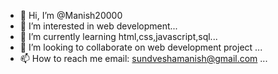 - 👋 Hi, I’m @Manish20000
- 👀 I’m interested in web development...
- 🌱 I’m currently learning html,css,javascript,sql...
- 💞️ I’m looking to collaborate on web development project ...
- 📫 How to reach me email: sundveshamanish@gmail.com ...

<!---
Manish20000/Manish20000 is a ✨ special ✨ repository because its `README.md` (this file) appears on your GitHub profile.
You can click the Preview link to take a look at your changes.
--->
